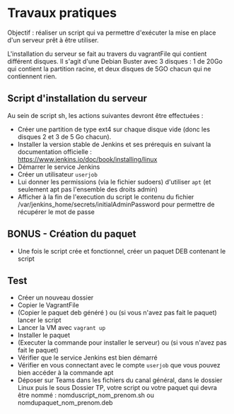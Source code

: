 # Travaux pratiques

Objectif : réaliser un script qui va  permettre d'exécuter la mise en place d'un serveur prêt à être utiliser. 

L'installation du serveur se fait au travers du vagrantFile qui contient différent disques. 
Il s'agit d'une Debian Buster avec 3 disques : 1 de 20Go qui contient la partition racine, et deux disques de 5GO chacun qui ne contiennent rien.

## Script d'installation du serveur

Au sein de script sh, les actions suivantes devront être effectuées  : 
* Créer une partition de type ext4 sur chaque disque vide (donc les disques 2 et 3 de 5 Go chacun).
* Installer la version stable de Jenkins et ses prérequis en suivant la documentation officielle : https://www.jenkins.io/doc/book/installing/linux
* Démarrer le service Jenkins 
* Créer un utilisateur ```userjob```
* Lui donner les permissions (via le fichier sudoers) d'utiliser ```apt``` (et seulement apt pas l'ensemble des droits admin)
* Afficher à la fin de l'execution du script le contenu du fichier /var/jenkins_home/secrets/initialAdminPassword pour permettre de récupérer le mot de passe 

## BONUS - Création du paquet
* Une fois le script crée et fonctionnel, créer un paquet DEB  contenant le script 

## Test
* Créer un nouveau dossier
* Copier le VagrantFile
* (Copier le paquet deb généré ) ou (si vous n'avez pas fait le paquet) lancer le script
* Lancer la VM avec ```vagrant up```
* Installer le paquet
* (Executer la commande pour installer le serveur) ou (si vous n'avez pas fait le paquet)
* Vérifier que le service Jenkins est bien démarré
* Vérifier en vous connectant avec le compte ```userjob``` que vous pouvez bien accéder à la commande apt
* Déposer sur Teams dans les fichiers du canal général, dans le dossier Linux puis le sous Dossier TP, votre script ou votre paquet qui devra être nommé : nomduscript_nom_prenom.sh ou nomdupaquet_nom_prenom.deb
